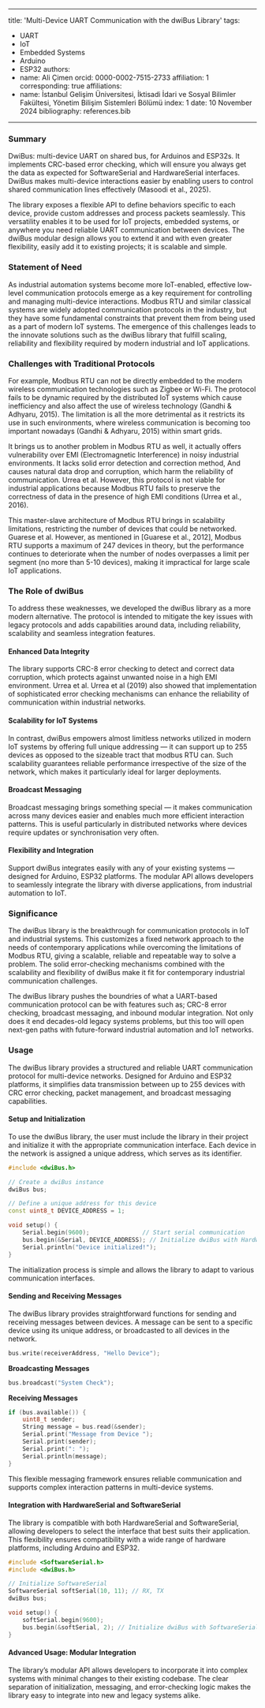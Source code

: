 
---
title: 'Multi-Device UART Communication with the dwiBus Library'
tags:
  - UART
  - IoT
  - Embedded Systems
  - Arduino
  - ESP32
authors:
  - name: Ali Çimen
    orcid: 0000-0002-7515-2733
    affiliation: 1
    corresponding: true
affiliations:
  - name: İstanbul Gelişim Üniversitesi, İktisadi İdari ve Sosyal Bilimler Fakültesi, Yönetim Bilişim Sistemleri Bölümü
    index: 1
date: 10 November 2024
bibliography: references.bib
---

### Summary

DwiBus: multi-device UART on shared bus, for Arduinos and ESP32s. It implements CRC-based error checking, which will ensure you always get the data as expected for SoftwareSerial and HardwareSerial interfaces. DwiBus makes multi-device interactions easier by enabling users to control shared communication lines effectively (Masoodi et al., 2025).

The library exposes a flexible API to define behaviors specific to each device, provide custom addresses and process packets seamlessly. This versatility enables it to be used for IoT projects, embedded systems, or anywhere you need reliable UART communication between devices. The dwiBus modular design allows you to extend it and with even greater flexibility, easily add it to existing projects; it is scalable and simple.

### Statement of Need

As industrial automation systems become more IoT-enabled, effective low-level communication protocols emerge as a key requirement for controlling and managing multi-device interactions. Modbus RTU and similar classical systems are widely adopted communication protocols in the industry, but they have some fundamental constraints that prevent them from being used as a part of modern IoT systems. The emergence of this challenges leads to the innovate solutions such as the dwiBus library that fulfill scaling, reliability and flexibility required by modern industrial and IoT applications.

### Challenges with Traditional Protocols

For example, Modbus RTU can not be directly embedded to the modern wireless communication technologies such as Zigbee or Wi-Fi. The protocol fails to be dynamic required by the distributed IoT systems which cause inefficiency and also affect the use of wireless technology (Gandhi & Adhyaru, 2015). The limitation is all the more detrimental as it restricts its use in such environments, where wireless communication is becoming too important nowadays (Gandhi & Adhyaru, 2015) within smart grids.

It brings us to another problem in Modbus RTU as well, it actually offers vulnerability over EMI (Electromagnetic Interference) in noisy industrial environments. It lacks solid error detection and correction method, And causes natural data drop and corruption, which harm the reliability of communication. Urrea et al. However, this protocol is not viable for industrial applications because Modbus RTU fails to preserve the correctness of data in the presence of high EMI conditions (Urrea et al., 2016).

This master-slave architecture of Modbus RTU brings in scalability limitations, restricting the number of devices that could be networked. Guarese et al. However, as mentioned in [Guarese et al., 2012], Modbus RTU supports a maximum of 247 devices in theory, but the performance continues to deteriorate when the number of nodes overpasses a limit per segment (no more than 5-10 devices), making it impractical for large scale IoT applications.

### The Role of dwiBus

To address these weaknesses, we developed the dwiBus library as a more modern alternative. The protocol is intended to mitigate the key issues with legacy protocols and adds capabilities around data, including reliability, scalability and seamless integration features.

#### Enhanced Data Integrity

The library supports CRC-8 error checking to detect and correct data corruption, which protects against unwanted noise in a high EMI environment. Urrea et al. Urrea et al (2019) also showed that implementation of sophisticated error checking mechanisms can enhance the reliability of communication within industrial networks.

#### Scalability for IoT Systems

In contrast, dwiBus empowers almost limitless networks utilized in modern IoT systems by offering full unique addressing — it can support up to 255 devices as opposed to the sizeable tract that modbus RTU can. Such scalability guarantees reliable performance irrespective of the size of the network, which makes it particularly ideal for larger deployments.

#### Broadcast Messaging

Broadcast messaging brings something special — it makes communication across many devices easier and enables much more efficient interaction patterns. This is useful particularly in distributed networks where devices require updates or synchronisation very often.

#### Flexibility and Integration

Support dwiBus integrates easily with any of your existing systems — designed for Arduino, ESP32 platforms. The modular API allows developers to seamlessly integrate the library with diverse applications, from industrial automation to IoT.

### Significance

The dwiBus library is the breakthrough for communication protocols in IoT and industrial systems. This customizes a fixed network approach to the needs of contemporary applications while overcoming the limitations of Modbus RTU, giving a scalable, reliable and repeatable way to solve a problem. The solid error-checking mechanisms combined with the scalability and flexibility of dwiBus make it fit for contemporary industrial communication challenges.

The dwiBus library pushes the boundries of what a UART-based communication protocol can be with features such as; CRC-8 error checking, broadcast messaging, and inbound modular integration. Not only does it end decades-old legacy systems problems, but this too will open next-gen paths with future-forward industrial automation and IoT networks.

### Usage

The dwiBus library provides a structured and reliable UART communication protocol for multi-device networks. Designed for Arduino and ESP32 platforms, it simplifies data transmission between up to 255 devices with CRC error checking, packet management, and broadcast messaging capabilities.

#### Setup and Initialization

To use the dwiBus library, the user must include the library in their project and initialize it with the appropriate communication interface. Each device in the network is assigned a unique address, which serves as its identifier.

```cpp
#include <dwiBus.h>

// Create a dwiBus instance
dwiBus bus;

// Define a unique address for this device
const uint8_t DEVICE_ADDRESS = 1;

void setup() {
    Serial.begin(9600);               // Start serial communication
    bus.begin(&Serial, DEVICE_ADDRESS); // Initialize dwiBus with HardwareSerial and address
    Serial.println("Device initialized!");
}
```

The initialization process is simple and allows the library to adapt to various communication interfaces.

#### Sending and Receiving Messages

The dwiBus library provides straightforward functions for sending and receiving messages between devices. A message can be sent to a specific device using its unique address, or broadcasted to all devices in the network.

```cpp
bus.write(receiverAddress, "Hello Device");
```

**Broadcasting Messages**
```cpp
bus.broadcast("System Check");
```

**Receiving Messages**
```cpp
if (bus.available()) {
    uint8_t sender;
    String message = bus.read(&sender);
    Serial.print("Message from Device ");
    Serial.print(sender);
    Serial.print(": ");
    Serial.println(message);
}
```

This flexible messaging framework ensures reliable communication and supports complex interaction patterns in multi-device systems.

#### Integration with HardwareSerial and SoftwareSerial

The library is compatible with both HardwareSerial and SoftwareSerial, allowing developers to select the interface that best suits their application. This flexibility ensures compatibility with a wide range of hardware platforms, including Arduino and ESP32.

```cpp
#include <SoftwareSerial.h>
#include <dwiBus.h>

// Initialize SoftwareSerial
SoftwareSerial softSerial(10, 11); // RX, TX
dwiBus bus;

void setup() {
    softSerial.begin(9600);
    bus.begin(&softSerial, 2); // Initialize dwiBus with SoftwareSerial and address
}
```

#### Advanced Usage: Modular Integration

The library’s modular API allows developers to incorporate it into complex systems with minimal changes to their existing codebase. The clear separation of initialization, messaging, and error-checking logic makes the library easy to integrate into new and legacy systems alike.
